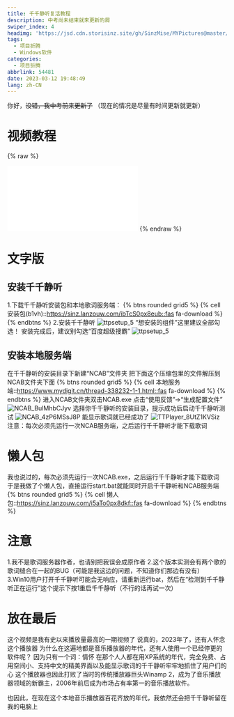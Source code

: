 ```yaml
---
title: 千千静听复活教程
description: 中考尚未结束就来更新的屑
swiper_index: 4
headimg: 'https://jsd.cdn.storisinz.site/gh/SinzMise/MYPictures@master/R-C.7iu7u13vibs0.webp'
tags:
  - 项目折腾
  - Windows软件
categories: 
  - 项目折腾
abbrlink: 54481
date: 2023-03-12 19:48:49
lang: zh-CN
---
```

你好，~~没错，我中考前来更新了~~
（现在的情况是尽量有时间更新就更新）
<!-- more -->
# 视频教程

{% raw %}
<iframe src="//player.bilibili.com/player.html?aid=823370967&bvid=BV1qg4y1b7oz&cid=1050156384&page=1" scrolling="no" border="0" frameborder="no" framespacing="0" allowfullscreen="true"> </iframe>
{% endraw %}

# 文字版
## 安装千千静听
1.下载千千静听安装包和本地歌词服务端：
{% btns rounded grid5 %}
{% cell 安装包(b1vh)::https://sinz.lanzouw.com/ibTcS0px8eub::fas fa-download %}
{% endbtns %}
2.安装千千静听
![ttpsetup_5](https://jsd.cdn.storisinz.site/gh/SinzMise/MYPictures@master/ttpsetup_5.35094x29pvy0.webp)
“想安装的组件”这里建议全部勾选！
安装完成后，建议别勾选“百度超级搜霸”
![ttpsetup_5](https://jsd.cdn.storisinz.site/gh/SinzMise/MYPictures@master/ttpsetup_5.3b6omfsp8lo0.webp)
## 安装本地服务端
在千千静听的安装目录下新建“NCAB”文件夹
把下面这个压缩包里的文件解压到NCAB文件夹下面
{% btns rounded grid5 %}
{% cell 本地服务端::https://www.mydigit.cn/thread-338232-1-1.html::fas fa-download %}
{% endbtns %}
进入NCAB文件夹双击NCAB.exe
点击“使用反馈”→“生成配置文件”
![NCAB_BulMhbCJyv](https://jsd.cdn.storisinz.site/gh/SinzMise/MYPictures@master/NCAB_BulMhbCJyv.40k1arjki820.webp)
选择你千千静听的安装目录，提示成功后启动千千静听测试
![NCAB_4zP6MSsJ8P](https://jsd.cdn.storisinz.site/gh/SinzMise/MYPictures@master/NCAB_4zP6MSsJ8P.1s2fqtv90n1c.webp)
能显示歌词就已经成功了
![TTPlayer_8UtZ1KVSiz](https://jsd.cdn.storisinz.site/gh/SinzMise/MYPictures@master/TTPlayer_8UtZ1KVSiz.5ssuurvckks0.webp)
注意：每次必须先运行一次NCAB服务端，之后运行千千静听才能下载歌词
# 懒人包
我也说过的，每次必须先运行一次NCAB.exe，之后运行千千静听才能下载歌词
于是我做了个懒人包，直接运行start.bat就能同时开启千千静听和NCAB服务端
{% btns rounded grid5 %}
{% cell 懒人包::https://sinz.lanzouw.com/i5aTo0px8dkf::fas fa-download %}
{% endbtns %}
# 注意
1.我不是歌词服务器作者，也请别把我误会成原作者
2.这个版本实测会有两个歌的歌词缝合在一起的BUG（可能是我这边的问题，不知道你们那边有没有）
3.Win10用户打开千千静听可能会无响应，请重新运行bat，然后在“检测到千千静听正在运行”这个提示下按1重启千千静听（不行的话再试一次）
# 放在最后
这个视频是我有史以来播放量最高的一期视频了
说真的，2023年了，还有人怀念这个播放器
为什么在这遍地都是音乐播放器的年代，还有人使用一个已经停更的软件呢？
因为只有一个词：情怀
在那个人人都在用XP系统的年代，完全免费、占用空间小、支持中文的精美界面以及能显示歌词的千千静听牢牢地抓住了用户们的心
这个播放器也因此打败了当时的传统播放器巨头Winamp 2，成为了音乐播放器领域的新霸主，2006年前后成为市场占有率第一的音乐播放软件。

也因此，在现在这个本地音乐播放器百花齐放的年代，我依然还会把千千静听留在我的电脑上